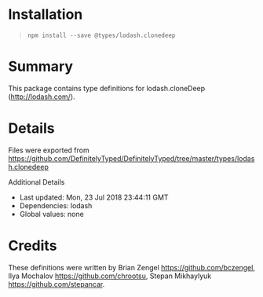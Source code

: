 # Installation
> `npm install --save @types/lodash.clonedeep`

# Summary
This package contains type definitions for lodash.cloneDeep (http://lodash.com/).

# Details
Files were exported from https://github.com/DefinitelyTyped/DefinitelyTyped/tree/master/types/lodash.clonedeep

Additional Details
 * Last updated: Mon, 23 Jul 2018 23:44:11 GMT
 * Dependencies: lodash
 * Global values: none

# Credits
These definitions were written by Brian Zengel <https://github.com/bczengel>, Ilya Mochalov <https://github.com/chrootsu>, Stepan Mikhaylyuk <https://github.com/stepancar>.
